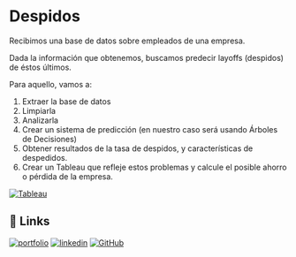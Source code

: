 
# Despidos

Recibimos una base de datos sobre empleados de una empresa.

Dada la información que obtenemos, buscamos predecir layoffs (despidos) de éstos últimos.

Para aquello, vamos a:

1. Extraer la base de datos
2. Limpiarla
3. Analizarla
4. Crear un sistema de predicción (en nuestro caso será usando Árboles de Decisiones)
5. Obtener resultados de la tasa de despidos, y características de despedidos.
6. Crear un Tableau que refleje estos problemas y calcule el posible ahorro o pérdida de la empresa.

[![Tableau](https://img.shields.io/badge/Tableau-E97627?style=for-the-badge&logo=Tableau&logoColor=white)](https://public.tableau.com/app/profile/matias.gangui/viz/Layoffs_17166742173280/Dashboard1)

   


## 🔗 Links
[![portfolio](https://img.shields.io/badge/my_portfolio-000?style=for-the-badge&logo=ko-fi&logoColor=white)](https://portfoliomatiasgangui.my.canva.site)
[![linkedin](https://img.shields.io/badge/linkedin-0A66C2?style=for-the-badge&logo=linkedin&logoColor=white)](https://www.linkedin.com/in/matias-gangui-660654175/)
[![GitHub](https://img.shields.io/badge/github-%23121011.svg?style=for-the-badge&logo=github&logoColor=white)](https://github.com/matias258)

